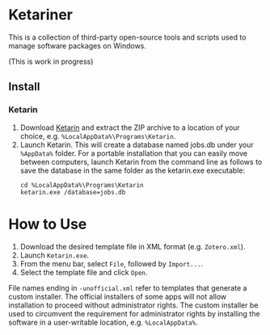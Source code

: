 # Ketariner

This is a collection of third-party open-source tools and scripts used to manage software packages on Windows.

(This is work in progress)

## Install

### Ketarin

1. Download [Ketarin](https://ketarin.org) and extract the ZIP archive to a location of your choice, e.g. `%LocalAppData%\Programs\Ketarin`.
2. Launch Ketarin. This will create a database named jobs.db under your `%AppData%` folder. For a portable installation that you can easily move between computers, launch Ketarin from the command line as follows to save the database in the same folder as the ketarin.exe executable:
    ```
    cd %LocalAppData%\Programs\Ketarin
    ketarin.exe /database=jobs.db
    ``` 

# How to Use

1. Download the desired template file in XML format (e.g. `Zotero.xml`).
2. Launch `Ketarin.exe`.
3. From the menu bar, select `File`, followed by `Import...`.
4. Select the template file and click `Open`.

File names ending in `-unofficial.xml` refer to templates that generate a custom installer. The official installers of some apps will not allow installation to proceed without administrator rights. The custom installer be used to circumvent the requirement for administrator rights by installing the software in a user-writable location, e.g. `%LocalAppData%`.
